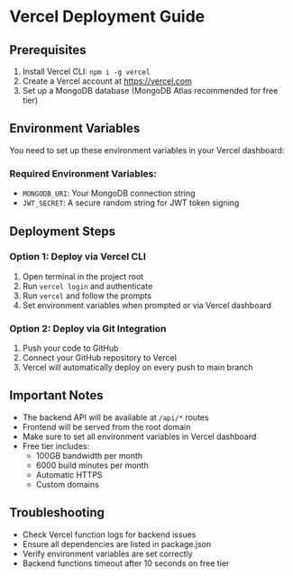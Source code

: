 # Vercel Deployment Guide

## Prerequisites
1. Install Vercel CLI: `npm i -g vercel`
2. Create a Vercel account at https://vercel.com
3. Set up a MongoDB database (MongoDB Atlas recommended for free tier)

## Environment Variables
You need to set up these environment variables in your Vercel dashboard:

### Required Environment Variables:
- `MONGODB_URI`: Your MongoDB connection string
- `JWT_SECRET`: A secure random string for JWT token signing

## Deployment Steps

### Option 1: Deploy via Vercel CLI
1. Open terminal in the project root
2. Run `vercel login` and authenticate
3. Run `vercel` and follow the prompts
4. Set environment variables when prompted or via Vercel dashboard

### Option 2: Deploy via Git Integration
1. Push your code to GitHub
2. Connect your GitHub repository to Vercel
3. Vercel will automatically deploy on every push to main branch

## Important Notes
- The backend API will be available at `/api/*` routes
- Frontend will be served from the root domain
- Make sure to set all environment variables in Vercel dashboard
- Free tier includes:
  - 100GB bandwidth per month
  - 6000 build minutes per month
  - Automatic HTTPS
  - Custom domains

## Troubleshooting
- Check Vercel function logs for backend issues
- Ensure all dependencies are listed in package.json
- Verify environment variables are set correctly
- Backend functions timeout after 10 seconds on free tier
